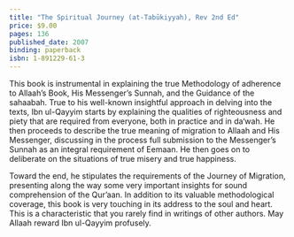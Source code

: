 ```yaml
---
title: "The Spiritual Journey (at-Tabūkiyyah), Rev 2nd Ed"
price: $9.00
pages: 136
published_date: 2007
binding: paperback
isbn: 1-891229-61-3
---
```


This book is instrumental in explaining the true Methodology of adherence to Allaah’s Book, His Messenger’s Sunnah, and the Guidance of the sahaabah. True to his well-known insightful approach in delving into the texts, Ibn ul-Qayyim starts by explaining the qualities of righteousness and piety that are required from everyone, both in practice and in da‘wah. He then proceeds to describe the true meaning of migration to Allaah and His Messenger, discussing in the process full submission to the Messenger’s Sunnah as an integral requirement of Eemaan. He then goes on to deliberate on the situations of true misery and true happiness.

Toward the end, he stipulates the requirements of the Journey of Migration, presenting along the way some very important insights for sound comprehension of the Qur’aan. In addition to its valuable methodological coverage, this book is very touching in its address to the soul and heart. This is a characteristic that you rarely find in writings of other authors. May Allaah reward Ibn ul-Qayyim profusely.
